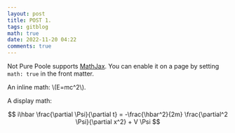 ```yaml
---
layout: post
title: POST 1.
tags: gitblog
math: true
date: 2022-11-20 04:22 
comments: true
---
```

Not Pure Poole supports [MathJax](https://www.mathjax.org/). You can enable it on a page by setting `math: true` in the front matter.

An inline math: \\\(E=mc^2\\\).

A display math:

$$
i\hbar \frac{\partial \Psi}{\partial t} = -\frac{\hbar^2}{2m}
\frac{\partial^2 \Psi}{\partial x^2} + V \Psi
$$

<!-- 유레카 프로젝트 - 깃블로그 만들기 첫 번째 테스트 포스팅입니당
![fighting cat](https://i.pinimg.com/736x/1b/9d/d1/1b9dd1621e6d45bf5252232b6c190c20.jpg "힘내 고양이에요") -->